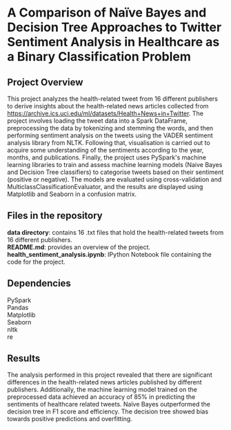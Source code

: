 # A Comparison of Naïve Bayes and Decision Tree Approaches to Twitter Sentiment Analysis in Healthcare as a Binary Classification Problem   

## Project Overview
This project analyzes the health-related tweet from 16 different publishers to derive insights about the health-related news articles collected from https://archive.ics.uci.edu/ml/datasets/Health+News+in+Twitter. The project involves loading the tweet data into a Spark DataFrame, preprocessing the data by tokenizing and stemming the words, and then performing sentiment analysis on the tweets using the VADER sentiment analysis library from NLTK. Following that, visualisation is carried out to acquire some understanding of the sentiments according to the year, months, and publications. Finally, the project uses PySpark's machine learning libraries to train and assess machine learning models (Naive Bayes and Decision Tree classifiers) to categorise tweets based on their sentiment (positive or negative).  The models are evaluated using cross-validation and MulticlassClassificationEvaluator, and the results are displayed using Matplotlib and Seaborn in a confusion matrix. 

## Files in the repository
**data directory**: contains 16 .txt files that hold the health-related tweets from  16 different publishers.  
**README.md**: provides an overview of the project.  
**health_sentiment_analysis.ipynb**: IPython Notebook file containing the code for the project.

## Dependencies
PySpark  
Pandas  
Matplotlib  
Seaborn  
nltk  
re  

## Results
The analysis performed in this project revealed that there are significant differences in the health-related news articles published by different publishers. Additionally, the machine learning model trained on the preprocessed data achieved an accuracy of 85% in predicting the sentiments of healthcare related tweets. Naïve Bayes outperformed the decision tree in F1 score and efficiency. The decision tree showed bias towards positive predictions and overfitting.